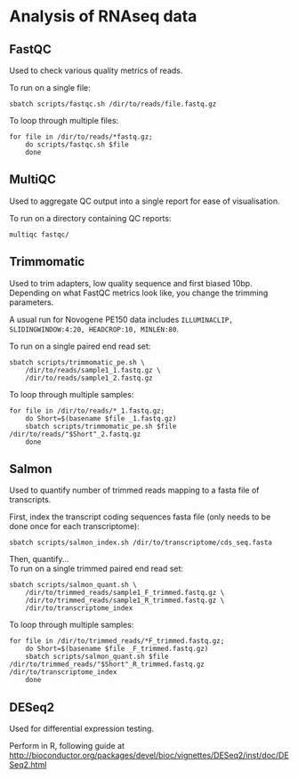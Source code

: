 # Analysis of RNAseq data

## FastQC
Used to check various quality metrics of reads.

To run on a single file:
```
sbatch scripts/fastqc.sh /dir/to/reads/file.fastq.gz
```

To loop through multiple files:
```
for file in /dir/to/reads/*fastq.gz;
    do scripts/fastqc.sh $file
    done
```

## MultiQC
Used to aggregate QC output into a single report for ease of visualisation.

To run on a directory containing QC reports:
```
multiqc fastqc/
```

## Trimmomatic
Used to trim adapters, low quality sequence and first biased 10bp. Depending on what FastQC metrics look like, you change the trimming parameters.

A usual run for Novogene PE150 data includes ```ILLUMINACLIP, SLIDINGWINDOW:4:20, HEADCROP:10, MINLEN:80```.

To run on a single paired end read set:
```
sbatch scripts/trimmomatic_pe.sh \
    /dir/to/reads/sample1_1.fastq.gz \
    /dir/to/reads/sample1_2.fastq.gz
```

To loop through multiple samples:
```
for file in /dir/to/reads/*_1.fastq.gz;
    do Short=$(basename $file _1.fastq.gz)
    sbatch scripts/trimmomatic_pe.sh $file /dir/to/reads/"$Short"_2.fastq.gz
    done
```

## Salmon
Used to quantify number of trimmed reads mapping to a fasta file of transcripts.

First, index the transcript coding sequences fasta file (only needs to be done once for each transcriptome): 
```
sbatch scripts/salmon_index.sh /dir/to/transcriptome/cds_seq.fasta
```

Then, quantify...\
To run on a single trimmed paired end read set:
```
sbatch scripts/salmon_quant.sh \
    /dir/to/trimmed_reads/sample1_F_trimmed.fastq.gz \
    /dir/to/trimmed_reads/sample1_R_trimmed.fastq.gz \
    /dir/to/transcriptome_index
```

To loop through multiple samples:
```
for file in /dir/to/trimmed_reads/*F_trimmed.fastq.gz;
    do Short=$(basename $file _F_trimmed.fastq.gz)
    sbatch scripts/salmon_quant.sh $file /dir/to/trimmed_reads/"$Short"_R_trimmed.fastq.gz /dir/to/transcriptome_index
    done
```

## DESeq2
Used for differential expression testing.

Perform in R, following guide at http://bioconductor.org/packages/devel/bioc/vignettes/DESeq2/inst/doc/DESeq2.html